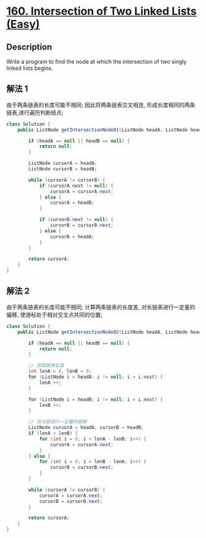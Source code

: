 # [160. Intersection of Two Linked Lists (Easy)](https://leetcode.com/problems/intersection-of-two-linked-lists/)

## Description


Write a program to find the node at which the intersection of two singly linked lists begins.


## 解法 1
由于两条链表的长度可能不相同; 因此将两条链表交叉相连, 形成长度相同的两条链表,进行遍历判断结点;
```java
class Solution {
    public ListNode getIntersectionNode01(ListNode headA, ListNode headB) {

        if (headA == null || headB == null) {
            return null;
        }

        ListNode cursorA = headA;
        ListNode cursorB = headB;

        while (cursorA != cursorB) {
            if (cursorA.next != null) {
                cursorA = cursorA.next;
            } else {
                cursorA = headB;
            }

            if (cursorB.next != null) {
                cursorB = cursorB.next;
            } else {
                cursorB = headA;
            }
        }

        return cursorA;
    }
}
```

## 解法 2

由于两条链表的长度可能不相同; 计算两条链表的长度差, 对长链表进行一定量的偏移, 使游标处于相对交叉点共同的位置;

```java
class Solution {
    public ListNode getIntersectionNode02(ListNode headA, ListNode headB) {

        if (headA == null || headB == null) {
            return null;
        }

        // 获取链表长度
        int lenA = 0, lenB = 0;
        for (ListNode i = headA; i != null; i = i.next) {
            lenA ++;
        }

        for (ListNode i = headB; i != null; i = i.next) {
            lenB ++;
        }

        // 将长链进行一定量的偏移
        ListNode cursorA = headA, cursorB = headB;
        if (lenA > lenB) {
            for (int i = 0; i < lenA - lenB; i++) {
                cursorA = cursorA.next;
            }
        } else {
            for (int i = 0; i < lenB - lenA; i++) {
                cursorB = cursorB.next;
            }
        }

        while (cursorA != cursorB) {
            cursorA = cursorA.next;
            cursorB = cursorB.next;
        }

        return cursorA;
    }
}
```
